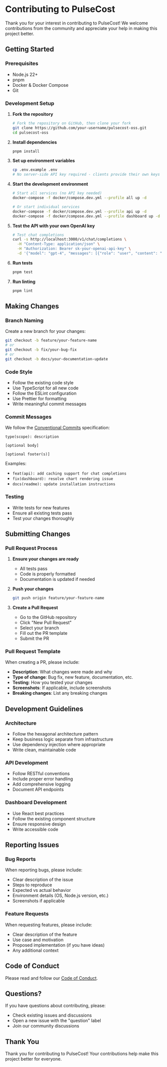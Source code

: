 # Contributing to PulseCost

Thank you for your interest in contributing to PulseCost! We welcome contributions from the community and appreciate your help in making this project better.

## Getting Started

### Prerequisites

- Node.js 22+
- pnpm
- Docker & Docker Compose
- Git

### Development Setup

1. **Fork the repository**

   ```bash
   # Fork the repository on GitHub, then clone your fork
   git clone https://github.com/your-username/pulsecost-oss.git
   cd pulsecost-oss
   ```

2. **Install dependencies**

   ```bash
   pnpm install
   ```

3. **Set up environment variables**

   ```bash
   cp .env.example .env
   # No server-side API key required - clients provide their own keys
   ```

4. **Start the development environment**

   ```bash
   # Start all services (no API key needed)
   docker-compose -f docker/compose.dev.yml --profile all up -d

   # Or start individual services
   docker-compose -f docker/compose.dev.yml --profile api up -d
   docker-compose -f docker/compose.dev.yml --profile dashboard up -d
   ```

5. **Test the API with your own OpenAI key**

   ```bash
   # Test chat completions
   curl -s http://localhost:3000/v1/chat/completions \
     -H "Content-Type: application/json" \
     -H "Authorization: Bearer sk-your-openai-api-key" \
     -d '{"model": "gpt-4", "messages": [{"role": "user", "content": "Hello"}]}'
   ```

6. **Run tests**

   ```bash
   pnpm test
   ```

7. **Run linting**
   ```bash
   pnpm lint
   ```

## Making Changes

### Branch Naming

Create a new branch for your changes:

```bash
git checkout -b feature/your-feature-name
# or
git checkout -b fix/your-bug-fix
# or
git checkout -b docs/your-documentation-update
```

### Code Style

- Follow the existing code style
- Use TypeScript for all new code
- Follow the ESLint configuration
- Use Prettier for formatting
- Write meaningful commit messages

### Commit Messages

We follow the [Conventional Commits](https://www.conventionalcommits.org/) specification:

```
type(scope): description

[optional body]

[optional footer(s)]
```

Examples:

- `feat(api): add caching support for chat completions`
- `fix(dashboard): resolve chart rendering issue`
- `docs(readme): update installation instructions`

### Testing

- Write tests for new features
- Ensure all existing tests pass
- Test your changes thoroughly

## Submitting Changes

### Pull Request Process

1. **Ensure your changes are ready**
   - All tests pass
   - Code is properly formatted
   - Documentation is updated if needed

2. **Push your changes**

   ```bash
   git push origin feature/your-feature-name
   ```

3. **Create a Pull Request**
   - Go to the GitHub repository
   - Click "New Pull Request"
   - Select your branch
   - Fill out the PR template
   - Submit the PR

### Pull Request Template

When creating a PR, please include:

- **Description**: What changes were made and why
- **Type of change**: Bug fix, new feature, documentation, etc.
- **Testing**: How you tested your changes
- **Screenshots**: If applicable, include screenshots
- **Breaking changes**: List any breaking changes

## Development Guidelines

### Architecture

- Follow the hexagonal architecture pattern
- Keep business logic separate from infrastructure
- Use dependency injection where appropriate
- Write clean, maintainable code

### API Development

- Follow RESTful conventions
- Include proper error handling
- Add comprehensive logging
- Document API endpoints

### Dashboard Development

- Use React best practices
- Follow the existing component structure
- Ensure responsive design
- Write accessible code

## Reporting Issues

### Bug Reports

When reporting bugs, please include:

- Clear description of the issue
- Steps to reproduce
- Expected vs actual behavior
- Environment details (OS, Node.js version, etc.)
- Screenshots if applicable

### Feature Requests

When requesting features, please include:

- Clear description of the feature
- Use case and motivation
- Proposed implementation (if you have ideas)
- Any additional context

## Code of Conduct

Please read and follow our [Code of Conduct](CODE_OF_CONDUCT.md).

## Questions?

If you have questions about contributing, please:

- Check existing issues and discussions
- Open a new issue with the "question" label
- Join our community discussions

## Thank You

Thank you for contributing to PulseCost! Your contributions help make this project better for everyone.

